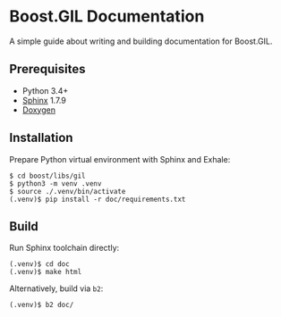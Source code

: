 # Boost.GIL Documentation

A simple guide about writing and building documentation for Boost.GIL.

## Prerequisites

- Python 3.4+
- [Sphinx](http://www.sphinx-doc.org/) 1.7.9
- [Doxygen](http://www.doxygen.org)

## Installation

Prepare Python virtual environment with Sphinx and Exhale:

```console
$ cd boost/libs/gil
$ python3 -m venv .venv
$ source ./.venv/bin/activate
(.venv)$ pip install -r doc/requirements.txt
```

## Build

Run Sphinx toolchain directly:

```console
(.venv)$ cd doc
(.venv)$ make html
```

Alternatively, build via `b2`:

```console
(.venv)$ b2 doc/
```
